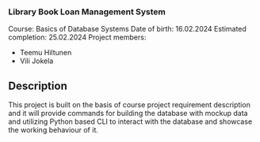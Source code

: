### Library Book Loan Management System

Course: Basics of Database Systems
Date of birth: 16.02.2024
Estimated completion: 25.02.2024
Project members:
* Teemu Hiltunen
* Vili Jokela


## Description

This project is built on the basis of course project requirement description and it will provide commands for building the database with mockup data and utilizing Python based CLI to interact with the database and showcase the working behaviour of it.

